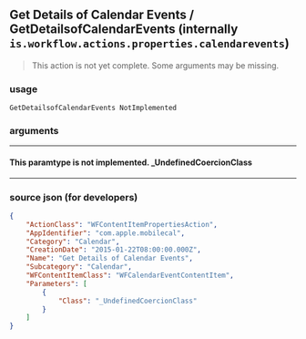 
## Get Details of Calendar Events / GetDetailsofCalendarEvents (internally `is.workflow.actions.properties.calendarevents`)

> This action is not yet complete. Some arguments may be missing.



### usage
```
GetDetailsofCalendarEvents NotImplemented
```

### arguments

---

#### This paramtype is not implemented. _UndefinedCoercionClass

---

### source json (for developers)

```json
{
	"ActionClass": "WFContentItemPropertiesAction",
	"AppIdentifier": "com.apple.mobilecal",
	"Category": "Calendar",
	"CreationDate": "2015-01-22T08:00:00.000Z",
	"Name": "Get Details of Calendar Events",
	"Subcategory": "Calendar",
	"WFContentItemClass": "WFCalendarEventContentItem",
	"Parameters": [
		{
			"Class": "_UndefinedCoercionClass"
		}
	]
}
```
